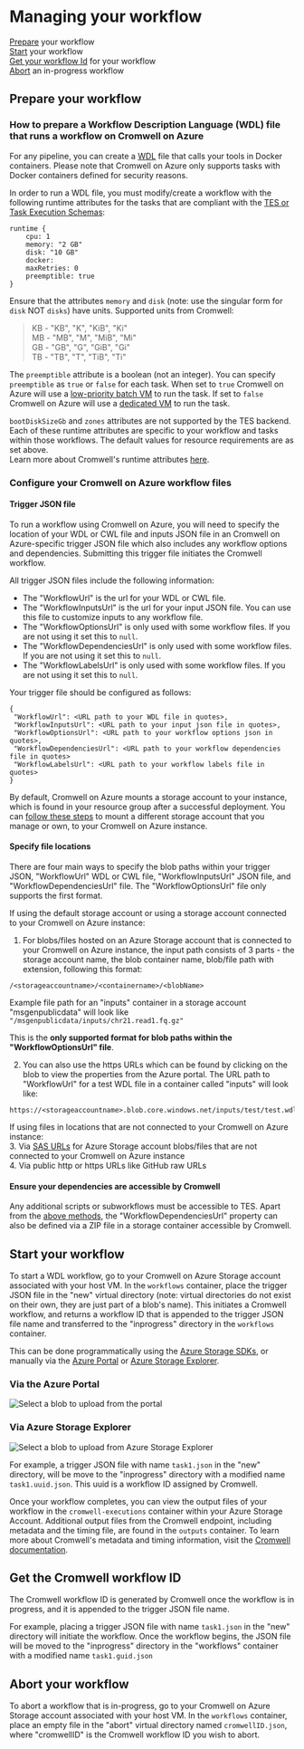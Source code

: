 # Managing your workflow
[Prepare](#Prepare-your-workflow) your workflow <br/>
[Start](#Start-your-workflow) your workflow <br/>
[Get your workflow Id](#Get-the-Cromwell-workflow-ID) for your workflow <br/>
[Abort](#Abort-your-workflow) an in-progress workflow <br/>

## Prepare your workflow

### How to prepare a Workflow Description Language (WDL) file that runs a workflow on Cromwell on Azure

For any pipeline, you can create a [WDL](https://software.broadinstitute.org/wdl/) file that calls your tools in Docker containers. Please note that Cromwell on Azure only supports tasks with Docker containers defined for security reasons.<br/>

In order to run a WDL file, you must modify/create a workflow with the following runtime attributes for the tasks that are compliant with the [TES or Task Execution Schemas](https://cromwell.readthedocs.io/en/develop/backends/TES/):

```
runtime {
    cpu: 1
    memory: "2 GB"
    disk: "10 GB"
    docker:
    maxRetries: 0
    preemptible: true
}
```
Ensure that the attributes `memory` and `disk` (note: use the singular form for `disk` NOT `disks`) have units. Supported units from Cromwell:

> KB - "KB", "K", "KiB", "Ki"<br/>
> MB - "MB", "M", "MiB", "Mi"<br/>
> GB - "GB", "G", "GiB", "Gi"<br/>
> TB - "TB", "T", "TiB", "Ti"<br/>

The `preemptible` attribute is a boolean (not an integer). You can specify `preemptible` as `true` or `false` for each task. When set to `true` Cromwell on Azure will use a [low-priority batch VM](https://docs.microsoft.com/en-us/azure/batch/batch-low-pri-vms#use-cases-for-low-priority-vms) to run the task. If set to `false` Cromwell on Azure will use a [dedicated VM](https://docs.microsoft.com/en-us/azure/batch/nodes-and-pools#node-type-and-target) to run the task.<br/>

`bootDiskSizeGb` and `zones` attributes are not supported by the TES backend.<br/>
Each of these runtime attributes are specific to your workflow and tasks within those workflows. The default values for resource requirements are as set above.<br/>
Learn more about Cromwell's runtime attributes [here](https://cromwell.readthedocs.io/en/develop/RuntimeAttributes).

### Configure your Cromwell on Azure workflow files

#### Trigger JSON file
To run a workflow using Cromwell on Azure, you will need to specify the location of your WDL or CWL file and inputs JSON file in an Cromwell on Azure-specific trigger JSON file which also includes any workflow options and dependencies. Submitting this trigger file initiates the Cromwell workflow.

All trigger JSON files include the following information:
- The "WorkflowUrl" is the url for your WDL or CWL file.
- The "WorkflowInputsUrl" is the url for your input JSON file. You can use this file to customize inputs to any workflow file.
- The "WorkflowOptionsUrl" is only used with some workflow files. If you are not using it set this to `null`.
- The "WorkflowDependenciesUrl" is only used with some workflow files. If you are not using it set this to `null`.
- The "WorkflowLabelsUrl" is only used with some workflow files. If you are not using it set this to `null`.

Your trigger file should be configured as follows:
```
{
 "WorkflowUrl": <URL path to your WDL file in quotes>,
 "WorkflowInputsUrl": <URL path to your input json file in quotes>,
 "WorkflowOptionsUrl": <URL path to your workflow options json in quotes>,
 "WorkflowDependenciesUrl": <URL path to your workflow dependencies file in quotes>
 "WorkflowLabelsUrl": <URL path to your workflow labels file in quotes>
}
```

By default, Cromwell on Azure mounts a storage account to your instance, which is found in your resource group after a successful deployment. You can [follow these steps](/docs/troubleshooting-guide.md/#Use-input-data-files-from-an-existing-Storage-account-that-my-lab-or-team-is-currently-using) to mount a different storage account that you manage or own, to your Cromwell on Azure instance.<br/>

#### Specify file locations
There are four main ways to specify the blob paths within your trigger JSON, "WorkflowUrl" WDL or CWL file, "WorkflowInputsUrl" JSON file, and "WorkflowDependenciesUrl" file. The "WorkflowOptionsUrl" file only supports the first format.<br/>

If using the default storage account or using a storage account connected to your Cromwell on Azure instance:
1. For blobs/files hosted on an Azure Storage account that is connected to your Cromwell on Azure instance, the input path consists of 3 parts - the storage account name, the blob container name, blob/file path with extension, following this format:
```
/<storageaccountname>/<containername>/<blobName>
```
Example file path for an "inputs" container in a storage account "msgenpublicdata" will look like
`"/msgenpublicdata/inputs/chr21.read1.fq.gz"`

This is the **only supported format for blob paths within the "WorkflowOptionsUrl" file**.

2. You can also use the https URLs which can be found by clicking on the blob to view the properties from the Azure portal. The URL path to "WorkflowUrl" for a test WDL file in a container called "inputs" will look like:
```
https://<storageaccountname>.blob.core.windows.net/inputs/test/test.wdl
```

If using files in locations that are not connected to your Cromwell on Azure instance:<br/>
3. Via [SAS URLs](https://docs.microsoft.com/en-us/azure/storage/common/storage-sas-overview) for Azure Storage account blobs/files that are not connected to your Cromwell on Azure instance<br/>
4. Via public http or https URLs like GitHub raw URLs

#### Ensure your dependencies are accessible by Cromwell
Any additional scripts or subworkflows must be accessible to TES. Apart from the [above methods](#Specify-file-locations), the "WorkflowDependenciesUrl" property can also be defined via a ZIP file in a storage container accessible by Cromwell.

## Start your workflow

To start a WDL workflow, go to your Cromwell on Azure Storage account associated with your host VM. In the `workflows` container, place the trigger JSON file in the "new" virtual directory (note: virtual directories do not exist on their own, they are just part of a blob's name). This initiates a Cromwell workflow, and returns a workflow ID that is appended to the trigger JSON file name and transferred to the "inprogress" directory in the `workflows` container.<br/>

This can be done programmatically using the [Azure Storage SDKs](https://azure.microsoft.com/en-us/downloads/), or manually via the [Azure Portal](https://portal.azure.com) or [Azure Storage Explorer](https://azure.microsoft.com/en-us/features/storage-explorer/).

### Via the Azure Portal
![Select a blob to upload from the portal](screenshots/newportal.PNG)<br/>

### Via Azure Storage Explorer
![Select a blob to upload from Azure Storage Explorer](screenshots/newexplorer.PNG)

For example, a trigger JSON file with name `task1.json` in the "new" directory, will be move to the "inprogress" directory with a modified name `task1.uuid.json`. This uuid is a workflow ID assigned by Cromwell.<br/>

Once your workflow completes, you can view the output files of your workflow in the `cromwell-executions` container within your Azure Storage Account. Additional output files from the Cromwell endpoint, including metadata and the timing file, are found in the `outputs` container. To learn more about Cromwell's metadata and timing information, visit the [Cromwell documentation](https://cromwell.readthedocs.io/en/stable/).<br/>

## Get the Cromwell workflow ID

The Cromwell workflow ID is generated by Cromwell once the workflow is in progress, and it is appended to the trigger JSON file name.<br/>

For example, placing a trigger JSON file with name `task1.json` in the "new" directory will initiate the workflow.  Once the workflow begins, the JSON file will be moved to the "inprogress" directory in the "workflows" container with a modified name `task1.guid.json`


## Abort your workflow
To abort a workflow that is in-progress, go to your Cromwell on Azure Storage account associated with your host VM. In the `workflows` container, place an empty file in the "abort" virtual directory named `cromwellID.json`, where "cromwellID" is the Cromwell workflow ID you wish to abort.
